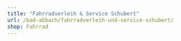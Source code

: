 ```yaml
---
title: "Fahrradverleih & Service Schubert"
url: /bad-abbach/fahrradverleih-und-service-schubert/
shop: Fahrrad
---
```

